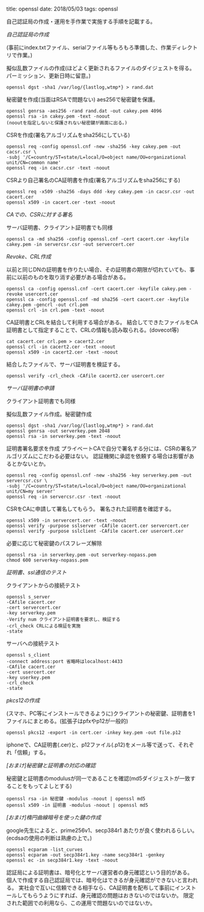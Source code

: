 title: openssl
date: 2018/05/03
tags: openssl

自己認証局の作成・運用を手作業で実施する手順を記載する。

*自己認証局の作成*

(事前にindex.txtファイル、serialファイル等もろもろ準備した、作業ディレクトリで作業。)

擬似乱数ファイルの作成(ほどよく更新されるファイルのダイジェストを得る。パーミッション、更新日時に留意。)

	openssl dgst -sha1 /var/log/{lastlog,wtmp*} > rand.dat

秘密鍵を作成(当面はRSAで問題ない)
aes256で秘密鍵を保護。

	openssl genrsa -aes256 -rand rand.dat -out cakey.pem 4096
	openssl rsa -in cakey.pem -text -noout
	(nooutを指定しないと保護されない秘密鍵が画面に出る。)

CSRを作成(署名アルゴリズムをsha256にしている)

	openssl req -config openssl.cnf -new -sha256 -key cakey.pem -out cacsr.csr \
	-subj '/C=country/ST=state/L=local/O=object name/OU=organizational unit/CN=common name'
	openssl req -in cacsr.csr -text -noout

CSRより自己署名のCA証明書を作成(署名アルゴリズムをsha256にする)

	openssl req -x509 -sha256 -days ddd -key cakey.pem -in cacsr.csr -out cacert.cer
	openssl x509 -in cacert.cer -text -noout

*CAでの、CSRに対する署名*

サーバ証明書、クライアント証明書でも同様

	openssl ca -md sha256 -config openssl.cnf -cert cacert.cer -keyfile cakey.pem -in servercsr.csr -out servercert.cer

*Revoke、CRL作成*

以前と同じDNの証明書を作りたい場合、その証明書の期限が切れていても、事前に以前のものを取り消す必要がある場合がある。

	openssl ca -config openssl.cnf -cert cacert.cer -keyfile cakey.pem -revoke usercert.cer
	openssl ca -config openssl.cnf -md sha256 -cert cacert.cer -keyfile cakey.pem -gencrl -out crl.pem
	openssl crl -in crl.pem -text -noout

CA証明書とCRLを結合して利用する場合がある。
結合してできたファイルをCA証明書として指定することで、CRLの情報も読み取られる。(dovecot等)

	cat cacert.cer crl.pem > cacert2.cer
	openssl crl -in cacert2.cer -text -noout
	openssl x509 -in cacert2.cer -text -noout

結合したファイルで、サーバ証明書を検証する。

	openssl verify -crl_check -CAfile cacert2.cer usercert.cer

*サーバ証明書の申請*

クライアント証明書でも同様

擬似乱数ファイル作成。秘密鍵作成

	openssl dgst -sha1 /var/log/{lastlog,wtmp*} > rand.dat
	openssl genrsa -out serverkey.pem 2048
	openssl rsa -in serverkey.pem -text -noout

証明書署名要求を作成
プライベートCAで自分で署名する分には、CSRの署名アルゴリズムにこだわる必要はない。
認証機関に承認を依頼する場合は影響があるとかないとか。

	openssl req -config openssl.cnf -new -sha256 -key serverkey.pem -out servercsr.csr \
	-subj '/C=country/ST=state/L=local/O=object name/OU=organizational unit/CN=my server'
	openssl req -in servercsr.csr -text -noout

CSRをCAに申請して署名してもらう。
署名された証明書を確認する。

	openssl x509 -in servercert.cer -text -noout
	openssl verify -purpose sslserver -CAfile cacert.cer servercert.cer
	openssl verify -purpose sslclient -CAfile cacert.cer usercert.cer

必要に応じて秘密鍵のパスフレーズ解除

	openssl rsa -in serverkey.pem -out serverkey-nopass.pem
	chmod 600 serverkey-nopass.pem

*証明書、ssl通信のテスト*

クライアントからの接続テスト

	openssl s_server
	-CAfile cacert.cer
	-cert servercert.cer
	-key serverkey.pem
	-Verify num クライアント証明書を要求し、検証する
	-crl_check CRLによる検証を実施
	-state

サーバへの接続テスト

	openssl s_client
	-connect address:port 省略時はlocalhost:4433
	-CAfile cacert.cer
	-cert usercert.cer
	-key userkey.pem
	-crl_check
	-state

*pkcs12の作成*

(スマホ、PC等にインストールできるように)クライアントの秘密鍵、証明書を1ファイルにまとめる。(拡張子はpfxやp12が一般的)

	openssl pkcs12 -export -in cert.cer -inkey key.pem -out file.p12

iphoneで、CA証明書(.cer)と、p12ファイル(.p12)をメール等で送って、それぞれ「信頼」する。


*[おまけ]秘密鍵と証明書の対応の確認*

秘密鍵と証明書のmodulusが同一であることを確認(md5ダイジェストが一致することをもってよしとする)

	openssl rsa -in 秘密鍵 -modulus -noout | openssl md5
	openssl x509 -in 証明書 -modulus -noout | openssl md5

*[おまけ]楕円曲線暗号を使った鍵の作成*

 google先生によると、prime256v1、secp384r1 あたりが良く使われるらしい。(ecdsaの使用の判断は熟慮の上で。)

	openssl ecparam -list_curves
	openssl ecparam -out secp384r1.key -name secp384r1 -genkey
	openssl ec -in secp384r1.key -text -noout


認証局による証明書は、暗号化とサーバ運営者の身元確認という目的がある。
個人で作成する自己認証局では、暗号化はできるが身元確認ができないと言われる。
実社会で互いに信頼できる相手なら、CA証明書を配布して事前にインストールしてもらうようにすれば、身元確認の問題はおきないのではないか。
限定された範囲での利用なら、この運用で問題ないのではないか。

